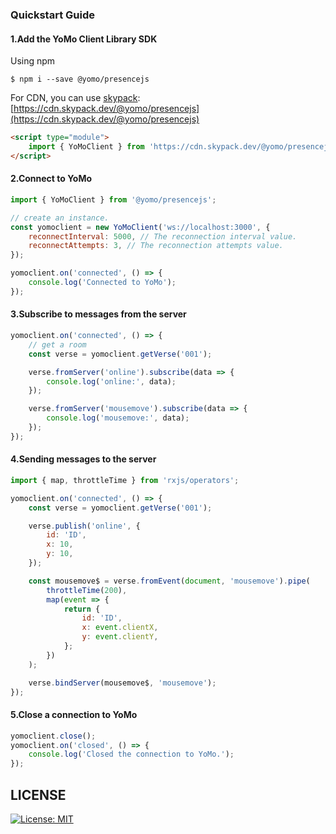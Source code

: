 ### Quickstart Guide

#### 1.Add the YoMo Client Library SDK

Using npm

```
$ npm i --save @yomo/presencejs
```

For CDN, you can use [skypack](https://www.skypack.dev): [https://cdn.skypack.dev/@yomo/presencejs](https://cdn.skypack.dev/@yomo/presencejs)

```html
<script type="module">
    import { YoMoClient } from 'https://cdn.skypack.dev/@yomo/presencejs';
</script>
```

#### 2.Connect to YoMo

```js
import { YoMoClient } from '@yomo/presencejs';

// create an instance.
const yomoclient = new YoMoClient('ws://localhost:3000', {
    reconnectInterval: 5000, // The reconnection interval value.
    reconnectAttempts: 3, // The reconnection attempts value.
});

yomoclient.on('connected', () => {
    console.log('Connected to YoMo');
});
```

#### 3.Subscribe to messages from the server

```js
yomoclient.on('connected', () => {
    // get a room
    const verse = yomoclient.getVerse('001');

    verse.fromServer('online').subscribe(data => {
        console.log('online:', data);
    });

    verse.fromServer('mousemove').subscribe(data => {
        console.log('mousemove:', data);
    });
});
```

#### 4.Sending messages to the server

```js
import { map, throttleTime } from 'rxjs/operators';

yomoclient.on('connected', () => {
    const verse = yomoclient.getVerse('001');

    verse.publish('online', {
        id: 'ID',
        x: 10,
        y: 10,
    });

    const mousemove$ = verse.fromEvent(document, 'mousemove').pipe(
        throttleTime(200),
        map(event => {
            return {
                id: 'ID',
                x: event.clientX,
                y: event.clientY,
            };
        })
    );

    verse.bindServer(mousemove$, 'mousemove');
});
```

#### 5.Close a connection to YoMo

```js
yomoclient.close();
yomoclient.on('closed', () => {
    console.log('Closed the connection to YoMo.');
});
```

## LICENSE

<a href="/LICENSE" target="_blank">
    <img alt="License: MIT" src="https://img.shields.io/badge/License-MIT-blue.svg" />
</a>
